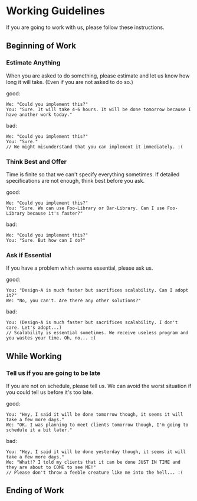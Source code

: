 # Working Guidelines

If you are going to work with us, please follow these instructions.


## Beginning of Work

### Estimate Anything

When you are asked to do something, please estimate and let us know how long it will take.
(Even if you are not asked to do so.)

good:
```
We: "Could you implement this?"
You: "Sure. It will take 4-6 hours. It will be done tomorrow because I have another work today."
```

bad:
```
We: "Could you implement this?"
You: "Sure."
// We might misunderstand that you can implement it immediately. :(
```

### Think Best and Offer

Time is finite so that we can't specify everything sometimes.
If detailed specifications are not enough, think best before you ask.

good:
```
We: "Could you implement this?"
You: "Sure. We can use Foo-Library or Bar-Library. Can I use Foo-Library because it's faster?"
```

bad:
```
We: "Could you implement this?"
You: "Sure. But how can I do?"
```

### Ask if Essential

If you have a problem which seems essential, please ask us.

good:
```
You: "Design-A is much faster but sacrifices scalability. Can I adopt it?"
We: "No, you can't. Are there any other solutions?"
```
bad:
```
You: (Design-A is much faster but sacrifices scalability. I don't care. Let's adopt...)
// Scalability is essential sometimes. We receive useless program and you wastes your time. Oh, no... :(
```

## While Working

### Tell us if you are going to be late

If you are not on schedule, please tell us.
We can avoid the worst situation if you could tell us before it's too late.

good:
```
You: "Hey, I said it will be done tomorrow though, it seems it will take a few more days."
We: "OK. I was planning to meet clients tomorrow though, I'm going to schedule it a bit later."
```
bad:
```
You: "Hey, I said it will be done yesterday though, it seems it will take a few more days."
We: "What!? I told my clients that it can be done JUST IN TIME and they are about to COME to see ME!"
// Please don't throw a feeble creature like me into the hell... :(
```

## Ending of Work
